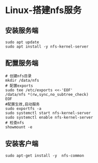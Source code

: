 # Linux-搭建nfs服务

## 安装服务端
```
sudo apt update
sudo apt install -y nfs-kernel-server
```

## 配置服务端

``` 
# 创建nfs目录
mkdir /data/nfs
# 配置exports
sudo tee /etc/exports <<-'EOF'
/data/nfs *(rw,sync,no_subtree_check)
EOF
#配置生效,启动服务
sudo exportfs -a
sudo systemctl start nfs-kernel-server
sudo systemctl enable nfs-kernel-server
# 检查nfs
showmount -e 
```





## 安装客户端
```
sudo apt-get install -y  nfs-common
```